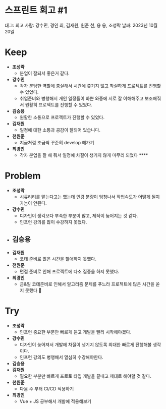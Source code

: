 # 스프린트 회고 #1

태그: 회고
사람: 강수민, 경인 최, 김재원, 원준 천, 용 용, 조성락
날짜: 2023년 10월 20일

# Keep

- **조성락**
    - 분업이 잘되서 좋은거 같다.
- **강수민**
    - 각자 분담한 역할에 충실해서 시간에 쫒기지 않고 착실하게 프로젝트를 진행할 수 있었다.
    - 취업준비와 병행해서 개인 일정들이 바쁜 와중에 서로 잘 이해해주고 보조해줘서 원활히 프로젝트를 진행할 수 있었다.
- **김승용**
    - 원활한 소통으로 프로젝트가 진행할 수 있었다.
- **김재원**
    - 일정에 대한 소통과 공감이 잘되어 있습니다.
- **천원준**
    - 지금처럼 조금씩 꾸준히 develop 해가기
- **최경인**
    - 각자 분업을 잘 해 줘서 일정에 차질이 생기지 않게 마무리 되었다 ****

# Problem

- **조성락**
    - 시큐리티를 맡는다고는 했는데 인강 분량이 엄청나서 작업속도가 어떻게 될지 가늠이 안된다.
- **강수민**
    - 디자인이 생각보다 부족한 부분이 많고, 제작이 늦어지는 것 같다.
    - 인프런 강의를 많이 수강하지 못했다.
- **김승용**
    - 
- **김재원**
    - 코테 준비로 많은 시간을 할애하지 못했다.
- **천원준**
    - 면접 준비로 인해 프로젝트에 다소 집중을 하지 못했다.
- **최경인**
    - 금&일 코테준비로 인해서 알고리즘 문제를 푸느라 프로젝트에 많은 시간을 쏟지 못했다 🥲

# Try

- **조성락**
    - 인프런 중요한 부분만 빠르게 듣고 개발을 빨리 시작해야겠다.
- **강수민**
    - 디자인이 늦어져서 개발에 차질이 생기지 않도록 최대한 빠르게 진행해볼 생각이다.
    - 인프런 강의도 병행해서 열심히 수강해야한다.
- **김승용**
- **김재원**
    - 필요한 부분만 빠르게 프로토 타입 개발을 끝내고 제대로 해야할 것 같다.
- **천원준**
    - 다음 주 부터 CI/CD 적용하기
- **최경인**
    - Vue + JS 공부해서 개발에 적용해보기